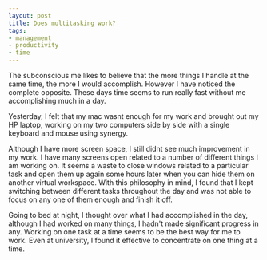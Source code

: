 ```yaml
--- 
layout: post
title: Does multitasking work?
tags: 
- management
- productivity
- time
---
```

The subconscious me likes to believe that the more things I handle at the same time, the more I would accomplish. However I have noticed the complete opposite. These days time seems to run really fast without me accomplishing much in a day.

Yesterday, I felt that my mac wasnt enough for my work and brought out my HP laptop, working on my two computers side by side with a single keyboard and mouse using synergy.

Although I have more screen space, I still didnt see much improvement in my work. I have many screens open related to a number of different things I am working on. It seems a waste to close windows related to a particular task and open them up again some hours later when you can hide them on another virtual workspace. With this philosophy in mind, I found that I kept switching between different tasks throughout the day and was not able to focus on any one of them enough and finish it off. 

Going to bed at night, I thought over what I had accomplished in the day, although I had worked on many things, I hadn't made significant progress in any. Working on one task at a time seems to be the best way for me to work. Even at university, I found it effective to concentrate on one thing at a time.
